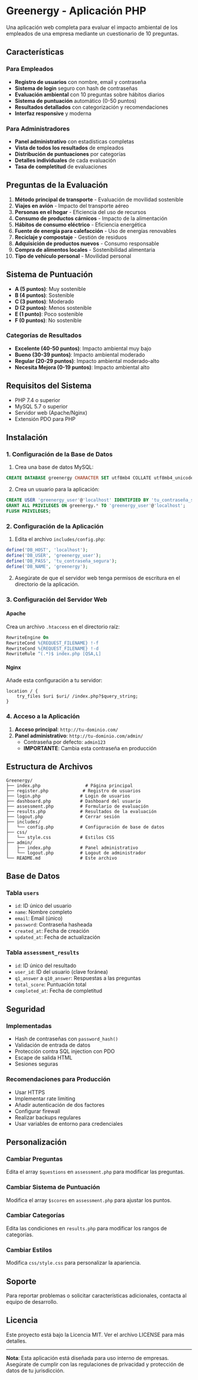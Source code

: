# Greenergy - Aplicación PHP

Una aplicación web completa para evaluar el impacto ambiental de los empleados de una empresa mediante un cuestionario de 10 preguntas.

## Características

### Para Empleados
- **Registro de usuarios** con nombre, email y contraseña
- **Sistema de login** seguro con hash de contraseñas
- **Evaluación ambiental** con 10 preguntas sobre hábitos diarios
- **Sistema de puntuación** automático (0-50 puntos)
- **Resultados detallados** con categorización y recomendaciones
- **Interfaz responsive** y moderna

### Para Administradores
- **Panel administrativo** con estadísticas completas
- **Vista de todos los resultados** de empleados
- **Distribución de puntuaciones** por categorías
- **Detalles individuales** de cada evaluación
- **Tasa de completitud** de evaluaciones

## Preguntas de la Evaluación

1. **Método principal de transporte** - Evaluación de movilidad sostenible
2. **Viajes en avión** - Impacto del transporte aéreo
3. **Personas en el hogar** - Eficiencia del uso de recursos
4. **Consumo de productos cárnicos** - Impacto de la alimentación
5. **Hábitos de consumo eléctrico** - Eficiencia energética
6. **Fuente de energía para calefacción** - Uso de energías renovables
7. **Reciclaje y compostaje** - Gestión de residuos
8. **Adquisición de productos nuevos** - Consumo responsable
9. **Compra de alimentos locales** - Sostenibilidad alimentaria
10. **Tipo de vehículo personal** - Movilidad personal

## Sistema de Puntuación

- **A (5 puntos)**: Muy sostenible
- **B (4 puntos)**: Sostenible
- **C (3 puntos)**: Moderado
- **D (2 puntos)**: Menos sostenible
- **E (1 punto)**: Poco sostenible
- **F (0 puntos)**: No sostenible

### Categorías de Resultados
- **Excelente (40-50 puntos)**: Impacto ambiental muy bajo
- **Bueno (30-39 puntos)**: Impacto ambiental moderado
- **Regular (20-29 puntos)**: Impacto ambiental moderado-alto
- **Necesita Mejora (0-19 puntos)**: Impacto ambiental alto

## Requisitos del Sistema

- PHP 7.4 o superior
- MySQL 5.7 o superior
- Servidor web (Apache/Nginx)
- Extensión PDO para PHP

## Instalación

### 1. Configuración de la Base de Datos

1. Crea una base de datos MySQL:
```sql
CREATE DATABASE greenergy CHARACTER SET utf8mb4 COLLATE utf8mb4_unicode_ci;
```

2. Crea un usuario para la aplicación:
```sql
CREATE USER 'greenergy_user'@'localhost' IDENTIFIED BY 'tu_contraseña_segura';
GRANT ALL PRIVILEGES ON greenergy.* TO 'greenergy_user'@'localhost';
FLUSH PRIVILEGES;
```

### 2. Configuración de la Aplicación

1. Edita el archivo `includes/config.php`:
```php
define('DB_HOST', 'localhost');
define('DB_USER', 'greenergy_user');
define('DB_PASS', 'tu_contraseña_segura');
define('DB_NAME', 'greenergy');
```

2. Asegúrate de que el servidor web tenga permisos de escritura en el directorio de la aplicación.

### 3. Configuración del Servidor Web

#### Apache
Crea un archivo `.htaccess` en el directorio raíz:
```apache
RewriteEngine On
RewriteCond %{REQUEST_FILENAME} !-f
RewriteCond %{REQUEST_FILENAME} !-d
RewriteRule ^(.*)$ index.php [QSA,L]
```

#### Nginx
Añade esta configuración a tu servidor:
```nginx
location / {
    try_files $uri $uri/ /index.php?$query_string;
}
```

### 4. Acceso a la Aplicación

1. **Acceso principal**: `http://tu-dominio.com/`
2. **Panel administrativo**: `http://tu-dominio.com/admin/`
   - Contraseña por defecto: `admin123`
   - **IMPORTANTE**: Cambia esta contraseña en producción

## Estructura de Archivos

```
Greenergy/
├── index.php                 # Página principal
├── register.php             # Registro de usuarios
├── login.php               # Login de usuarios
├── dashboard.php           # Dashboard del usuario
├── assessment.php          # Formulario de evaluación
├── results.php             # Resultados de la evaluación
├── logout.php              # Cerrar sesión
├── includes/
│   └── config.php          # Configuración de base de datos
├── css/
│   └── style.css           # Estilos CSS
├── admin/
│   ├── index.php           # Panel administrativo
│   └── logout.php          # Logout de administrador
└── README.md               # Este archivo
```

## Base de Datos

### Tabla `users`
- `id`: ID único del usuario
- `name`: Nombre completo
- `email`: Email (único)
- `password`: Contraseña hasheada
- `created_at`: Fecha de creación
- `updated_at`: Fecha de actualización

### Tabla `assessment_results`
- `id`: ID único del resultado
- `user_id`: ID del usuario (clave foránea)
- `q1_answer` a `q10_answer`: Respuestas a las preguntas
- `total_score`: Puntuación total
- `completed_at`: Fecha de completitud

## Seguridad

### Implementadas
- Hash de contraseñas con `password_hash()`
- Validación de entrada de datos
- Protección contra SQL injection con PDO
- Escape de salida HTML
- Sesiones seguras

### Recomendaciones para Producción
- Usar HTTPS
- Implementar rate limiting
- Añadir autenticación de dos factores
- Configurar firewall
- Realizar backups regulares
- Usar variables de entorno para credenciales

## Personalización

### Cambiar Preguntas
Edita el array `$questions` en `assessment.php` para modificar las preguntas.

### Cambiar Sistema de Puntuación
Modifica el array `$scores` en `assessment.php` para ajustar los puntos.

### Cambiar Categorías
Edita las condiciones en `results.php` para modificar los rangos de categorías.

### Cambiar Estilos
Modifica `css/style.css` para personalizar la apariencia.

## Soporte

Para reportar problemas o solicitar características adicionales, contacta al equipo de desarrollo.

## Licencia

Este proyecto está bajo la Licencia MIT. Ver el archivo LICENSE para más detalles.

---

**Nota**: Esta aplicación está diseñada para uso interno de empresas. Asegúrate de cumplir con las regulaciones de privacidad y protección de datos de tu jurisdicción. 